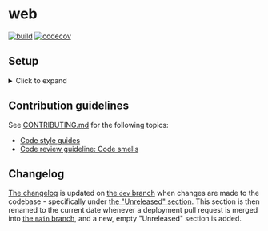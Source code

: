 # web
[![build](https://github.com/MAKENTNU/web/workflows/build/badge.svg)](https://github.com/MAKENTNU/web/actions)
[![codecov](https://codecov.io/gh/MAKENTNU/web/branch/main/graph/badge.svg)](https://codecov.io/gh/MAKENTNU/web)


## Setup
<details>
<summary>Click to expand</summary>

### Prerequisites
* Python 3.8+ (latest stable version preferred)
* Having cloned this repository to your machine
  * For most purposes, check out [the `dev` branch](https://github.com/MAKENTNU/web/tree/dev), as it's the base branch for all development:
    ```shell
    git clone https://github.com/MAKENTNU/web.git
    git checkout -B dev origin/dev
    ```

### Installation
* Create a virtual environment, presumably named `venv`:
  * This should be placed in the folder *containing* the project folder, and not inside the project folder itself
    * Example folder structure (where `web` is the name of the project folder):
      ```
      MAKE
      ├─ venv
      └─ web
         └─ README.md (this file)
      ```
    * Among other things, this prevents translations from being made inside the virtual environment folder
      when running the `makemessages` management command
  * If using PyCharm, and a virtual environment was not created as part of the project creation process, refer to
    [the "Configure a virtual environment" guide](https://www.jetbrains.com/help/pycharm/creating-virtual-environment.html#python_create_virtual_env)
  * Otherwise, `cd` to the project folder, and run:
    ```shell
    [newest installed Python command, like python3.10] -m venv ../venv
    ```
* Activate the virtual environment:
  * If using PyCharm, this should be done automatically when opening a terminal tab inside the IDE
  * Otherwise, `cd` to the project folder, and run:
    * On Windows:
      ```shell
      ..\venv\Scripts\activate
      ```
    * On Linux/macOS:
      ```shell
      source ../venv/bin/activate
      ```
* Install requirements:
  * If using Windows, first download the correct wheel for the [`python-ldap`](https://pypi.org/project/python-ldap/) package
    from [Christoph Gohlke's page](https://www.lfd.uci.edu/~gohlke/pythonlibs/#_python-ldap)
    (linked to by [`python-ldap`'s documentation](https://www.python-ldap.org/en/python-ldap-3.4.0/installing.html#windows))
    and install it:
    ```shell
    pip install [path to .whl file]
    ```
    (It is possible to instead build `python-ldap` from source, but it's a bit cumbersome setting up the right build tools.)
  * Regardless of operating system, run:
    ```shell
    pip install -r requirements.txt
    ```

### Running the server for the first time
* Create an SQLite database file with the proper tables:
  ```shell
  python manage.py migrate
  ```
* Create an admin user for local development:
  ```shell
  python manage.py createsuperuser
  ```
  It's easiest to create one with both the username and the password set to "admin", and with no email address.
* Run the server:
  * If using PyCharm, just press the green "play" button in the top right corner
    * Make sure that the correct run configuration is selected in the dropdown next to the button,
      which by default should be named "web" and have a tiny Django logo
  * Otherwise, run:
    ```shell
    python manage.py runserver [optional port number; defaults to 8000]
    ```
</details>


## Contribution guidelines
See [CONTRIBUTING.md](CONTRIBUTING.md) for the following topics:
* [Code style guides](CONTRIBUTING.md#code-style-guides)
* [Code review guideline: Code smells](CONTRIBUTING.md#code-review-guideline-code-smells)


## Changelog
[The changelog](CHANGELOG.md) is updated on [the `dev` branch](https://github.com/MAKENTNU/web/tree/dev) when changes are made to the codebase -
specifically under [the "Unreleased" section](CHANGELOG.md#unreleased).
This section is then renamed to the current date whenever a deployment pull request is merged into
[the `main` branch](https://github.com/MAKENTNU/web/tree/main), and a new, empty "Unreleased" section is added.
